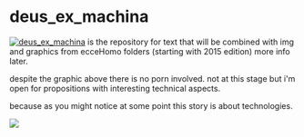 # __deus_ex_machina__

[![__deus_ex_machina__](https://scontent-lhr3-1.xx.fbcdn.net/hphotos-xtp1/v/t1.0-9/11703214_10206383486958960_4976348514500303363_n.jpg?oh=6ded503c8adceabba2fae89ce66966c1&oe=5659E90A)](https://github.com/projekt-kreatywa/__deus_ex_machina__) is the repository for text that will be combined with img and graphics from ecceHomo folders (starting with 2015 edition) more info later.

despite the graphic above there is no porn involved. not at this stage but i'm open for propositions with interesting technical aspects.

because as you might notice at some point this story is about technologies.

[![](https://scontent-lhr3-1.xx.fbcdn.net/hphotos-xat1/v/t1.0-9/s720x720/10561814_798403623524159_1606611110860102483_n.jpg?oh=2c39285d060185a73f62384a6a2f775e&oe=560FB0DF)](https://www.facebook.com/2muchcoffeee/photos/pb.614364481928075.-2207520000.1437690978./798403623524159/?type=3&src=https%3A%2F%2Fscontent-lhr3-1.xx.fbcdn.net%2Fhphotos-xfp1%2Ft31.0-8%2F10499581_798403623524159_1606611110860102483_o.jpg&smallsrc=https%3A%2F%2Fscontent-lhr3-1.xx.fbcdn.net%2Fhphotos-xat1%2Fv%2Ft1.0-9%2F10561814_798403623524159_1606611110860102483_n.jpg%3Foh%3D018da597bacd59ada1192df1a7193fbb%26oe%3D56151ABD&size=960%2C1191&fbid=798403623524159)
